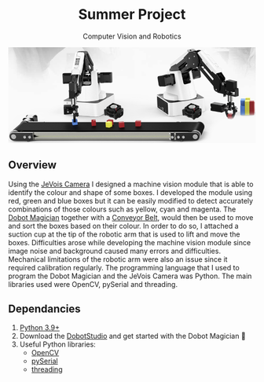 <h1 align="center">Summer Project</h1>
<p align="center">Computer Vision and Robotics</p>

<p align="center">
  <img src="https://github.com/im475/dobot_arm/blob/main/pics/dobot_belt_jevois.png">
</p>

## Overview
Using the [JeVois Camera](http://www.jevois.org/) I designed a machine vision module that is able to identify the colour and shape of some boxes. I developed the module using red, green and blue boxes but it can be easily modified to detect accurately combinations of those colours such as yellow, cyan and magenta. The [Dobot Magician](https://www.dobot.cc/dobot-magician/product-overview.html) together with a [Conveyor Belt](https://www.dobot.cc/products/conveyor-belt-kit-overview.html), would then be used to move and sort the boxes based on their colour. In order to do so, I attached a suction cup at the tip of the robotic arm that is used to lift and move the boxes. Difficulties arose while developing the machine vision module since image noise and background caused many errors and difficulties. Mechanical limitations of the robotic arm were also an issue since it required calibration regularly. The programming language that I used to program the Dobot Magician and the JeVois Camera was Python. The main libraries used were OpenCV, pySerial and threading.



## Dependancies
1. [Python 3.9+](https://www.python.org/downloads/windows/)
2. Download the [DobotStudio](https://www.dobot.cc/downloadcenter/dobot-magician.html?sub_cat=70#sub-download) and get started with the Dobot Magician :tada:
3. Useful Python libraries:
   * [OpenCV](https://docs.opencv.org/4.5.2/d6/d00/tutorial_py_root.html)
   * [pySerial](https://pythonhosted.org/pyserial/)
   * [threading](https://docs.python.org/3/library/threading.html)
